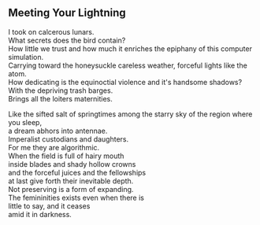 Meeting Your Lightning
----------------------
I took on calcerous lunars.  
What secrets does the bird contain?  
How little we trust and how much it enriches the epiphany of this computer simulation.  
Carrying toward the honeysuckle careless weather, forceful lights like the atom.  
How dedicating is the equinoctial violence and it's handsome shadows?  
With the depriving trash barges.  
Brings all the loiters maternities.  
  
Like the sifted salt of springtimes among the starry sky of the region where you sleep,  
a dream abhors into antennae.  
Imperalist custodians and daughters.  
For me they are algorithmic.  
When the field is full of hairy mouth  
inside blades and shady hollow crowns  
and the forceful juices and the fellowships  
at last give forth their inevitable depth.  
Not preserving is a form of expanding.  
The femininities exists even when there is  
little to say, and it ceases  
amid it in darkness.  
